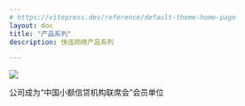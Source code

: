 ```yaml
---
# https://vitepress.dev/reference/default-theme-home-page
layout: doc
title: "产品系列"
description: 快连网络产品系列

---
```


![](/static/honor/honor.jpg )


公司成为“中国小额信贷机构联席会”会员单位